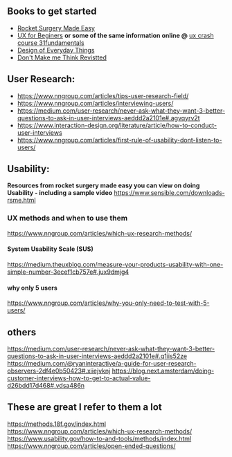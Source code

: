 ## Books to get started
- [Rocket Surgery Made Easy](https://www.amazon.com/Rocket-Surgery-Made-Easy-Yourself/dp/0321657292) 
- [UX for Beginers](http://shop.oreilly.com/product/0636920035084.do) **or some of the same information online @** [ux crash course 31fundamentals](http://thehipperelement.com/post/75476711614/ux-crash-course-31-fundamentals)
- [Design of Everyday Things](https://www.amazon.com/Design-Everyday-Things-Donald-Norman/dp/0465067107/ref=pd_sbs_14_img_2?_encoding=UTF8&psc=1&refRID=WRF6BN2178ZG68KCGZWQ)
- [Don't Make me Think Revistted](https://www.amazon.com/Dont-Make-Think-Revisited-Usability/dp/0321965515/ref=pd_sbs_14_img_0?_encoding=UTF8&psc=1&refRID=WRF6BN2178ZG68KCGZWQ)





## User Research:
- https://www.nngroup.com/articles/tips-user-research-field/
- https://www.nngroup.com/articles/interviewing-users/
- https://medium.com/user-research/never-ask-what-they-want-3-better-questions-to-ask-in-user-interviews-aeddd2a2101e#.agvqyrv2t
- https://www.interaction-design.org/literature/article/how-to-conduct-user-interviews
- https://www.nngroup.com/articles/first-rule-of-usability-dont-listen-to-users/

## Usability: 
**Resources from rocket  surgery made easy you can view on doing Usability - including a sample video**
https://www.sensible.com/downloads-rsme.html

### UX methods and when to use them
https://www.nngroup.com/articles/which-ux-research-methods/

#### System Usability Scale (SUS)
https://medium.theuxblog.com/measure-your-products-usability-with-one-simple-number-3ecef1cb757e#.jux9dmjg4

#### why only 5 users
https://www.nngroup.com/articles/why-you-only-need-to-test-with-5-users/

## others
https://medium.com/user-research/never-ask-what-they-want-3-better-questions-to-ask-in-user-interviews-aeddd2a2101e#.q1iis52ze 
https://medium.com/@ryaninteractive/a-guide-for-user-research-observers-2df4e0b50423#.xiiejvknj
https://blog.next.amsterdam/doing-customer-interviews-how-to-get-to-actual-value-d26bdd17d468#.vdsa486n

## These are great I refer to them a lot
https://methods.18f.gov/index.html
https://www.nngroup.com/articles/which-ux-research-methods/
https://www.usability.gov/how-to-and-tools/methods/index.html
https://www.nngroup.com/articles/open-ended-questions/